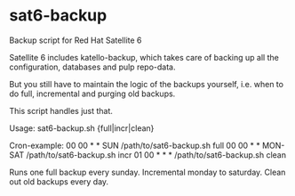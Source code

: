 # sat6-backup
Backup script for Red Hat Satellite 6

Satellite 6 includes katello-backup, which takes care of backing up all the configuration, databases and pulp repo-data.

But you still have to maintain the logic of the backups yourself, i.e. when to do full, incremental and purging old backups.

This script handles just that.

Usage:
	sat6-backup.sh {full|incr|clean}

Cron-example:
00 00 * * SUN		/path/to/sat6-backup.sh full
00 00 * * MON-SAT	/path/to/sat6-backup.sh incr
01 00 * * *		/path/to/sat6-backup.sh clean

Runs one full backup every sunday. Incremental monday to saturday. Clean out old backups every day.

